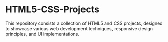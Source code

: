 # HTML5-CSS-Projects
This repository consists a collection of HTML5 and CSS projects, designed to showcase various web development techniques, responsive design principles, and UI implementations.

